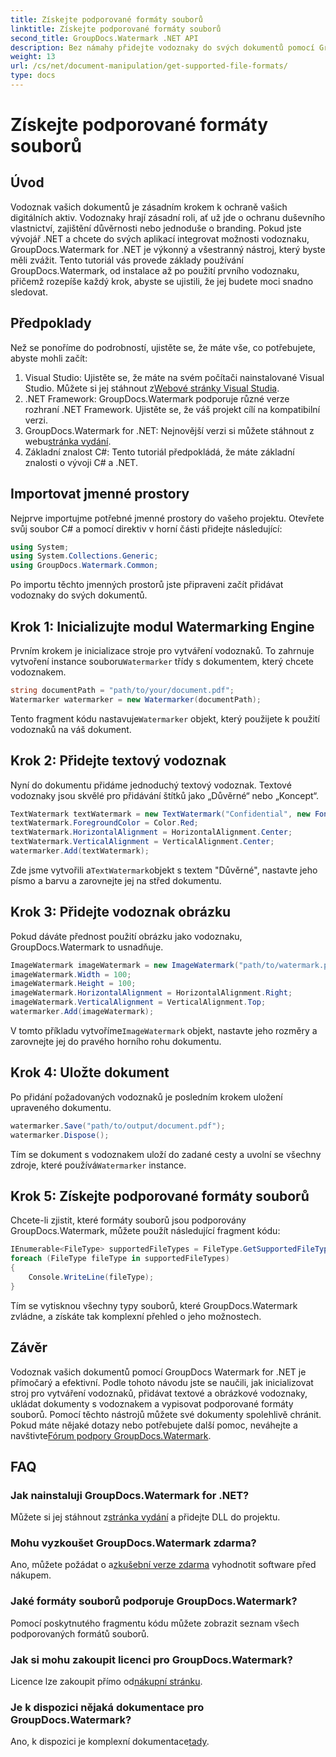 ```yaml
---
title: Získejte podporované formáty souborů
linktitle: Získejte podporované formáty souborů
second_title: GroupDocs.Watermark .NET API
description: Bez námahy přidejte vodoznaky do svých dokumentů pomocí GroupDocs.Watermark pro .NET. Postupujte podle našeho komplexního průvodce krok za krokem k ochraně svých digitálních aktiv.
weight: 13
url: /cs/net/document-manipulation/get-supported-file-formats/
type: docs
---
```

# Získejte podporované formáty souborů

## Úvod
Vodoznak vašich dokumentů je zásadním krokem k ochraně vašich digitálních aktiv. Vodoznaky hrají zásadní roli, ať už jde o ochranu duševního vlastnictví, zajištění důvěrnosti nebo jednoduše o branding. Pokud jste vývojář .NET a chcete do svých aplikací integrovat možnosti vodoznaku, GroupDocs.Watermark for .NET je výkonný a všestranný nástroj, který byste měli zvážit. Tento tutoriál vás provede základy používání GroupDocs.Watermark, od instalace až po použití prvního vodoznaku, přičemž rozepíše každý krok, abyste se ujistili, že jej budete moci snadno sledovat.
## Předpoklady
Než se ponoříme do podrobností, ujistěte se, že máte vše, co potřebujete, abyste mohli začít:
1.  Visual Studio: Ujistěte se, že máte na svém počítači nainstalované Visual Studio. Můžete si jej stáhnout z[Webové stránky Visual Studia](https://visualstudio.microsoft.com/).
2. .NET Framework: GroupDocs.Watermark podporuje různé verze rozhraní .NET Framework. Ujistěte se, že váš projekt cílí na kompatibilní verzi.
3. GroupDocs.Watermark for .NET: Nejnovější verzi si můžete stáhnout z webu[stránka vydání](https://releases.groupdocs.com/Watermark/net/).
4. Základní znalost C#: Tento tutoriál předpokládá, že máte základní znalosti o vývoji C# a .NET.
## Importovat jmenné prostory
Nejprve importujme potřebné jmenné prostory do vašeho projektu. Otevřete svůj soubor C# a pomocí direktiv v horní části přidejte následující:
```csharp
using System;
using System.Collections.Generic;
using GroupDocs.Watermark.Common;
```
Po importu těchto jmenných prostorů jste připraveni začít přidávat vodoznaky do svých dokumentů.

## Krok 1: Inicializujte modul Watermarking Engine
 Prvním krokem je inicializace stroje pro vytváření vodoznaků. To zahrnuje vytvoření instance souboru`Watermarker` třídy s dokumentem, který chcete vodoznakem.
```csharp
string documentPath = "path/to/your/document.pdf";
Watermarker watermarker = new Watermarker(documentPath);
```
 Tento fragment kódu nastavuje`Watermarker` objekt, který použijete k použití vodoznaků na váš dokument.
## Krok 2: Přidejte textový vodoznak
Nyní do dokumentu přidáme jednoduchý textový vodoznak. Textové vodoznaky jsou skvělé pro přidávání štítků jako „Důvěrné“ nebo „Koncept“.
```csharp
TextWatermark textWatermark = new TextWatermark("Confidential", new Font("Arial", 36));
textWatermark.ForegroundColor = Color.Red;
textWatermark.HorizontalAlignment = HorizontalAlignment.Center;
textWatermark.VerticalAlignment = VerticalAlignment.Center;
watermarker.Add(textWatermark);
```
 Zde jsme vytvořili a`TextWatermark`objekt s textem "Důvěrné", nastavte jeho písmo a barvu a zarovnejte jej na střed dokumentu.
## Krok 3: Přidejte vodoznak obrázku
Pokud dáváte přednost použití obrázku jako vodoznaku, GroupDocs.Watermark to usnadňuje.
```csharp
ImageWatermark imageWatermark = new ImageWatermark("path/to/watermark.png");
imageWatermark.Width = 100;
imageWatermark.Height = 100;
imageWatermark.HorizontalAlignment = HorizontalAlignment.Right;
imageWatermark.VerticalAlignment = VerticalAlignment.Top;
watermarker.Add(imageWatermark);
```
 V tomto příkladu vytvoříme`ImageWatermark` objekt, nastavte jeho rozměry a zarovnejte jej do pravého horního rohu dokumentu.
## Krok 4: Uložte dokument
Po přidání požadovaných vodoznaků je posledním krokem uložení upraveného dokumentu.
```csharp
watermarker.Save("path/to/output/document.pdf");
watermarker.Dispose();
```
 Tím se dokument s vodoznakem uloží do zadané cesty a uvolní se všechny zdroje, které používá`Watermarker` instance.
## Krok 5: Získejte podporované formáty souborů
Chcete-li zjistit, které formáty souborů jsou podporovány GroupDocs.Watermark, můžete použít následující fragment kódu:
```csharp
IEnumerable<FileType> supportedFileTypes = FileType.GetSupportedFileTypes();
foreach (FileType fileType in supportedFileTypes)
{
    Console.WriteLine(fileType);
}
```
Tím se vytisknou všechny typy souborů, které GroupDocs.Watermark zvládne, a získáte tak komplexní přehled o jeho možnostech.
## Závěr
Vodoznak vašich dokumentů pomocí GroupDocs Watermark for .NET je přímočarý a efektivní. Podle tohoto návodu jste se naučili, jak inicializovat stroj pro vytváření vodoznaků, přidávat textové a obrázkové vodoznaky, ukládat dokumenty s vodoznakem a vypisovat podporované formáty souborů. Pomocí těchto nástrojů můžete své dokumenty spolehlivě chránit.
 Pokud máte nějaké dotazy nebo potřebujete další pomoc, neváhejte a navštivte[Fórum podpory GroupDocs.Watermark](https://forum.groupdocs.com/c/watermark/19).
## FAQ
### Jak nainstaluji GroupDocs.Watermark for .NET?
 Můžete si jej stáhnout z[stránka vydání](https://releases.groupdocs.com/Watermark/net/) a přidejte DLL do projektu.
### Mohu vyzkoušet GroupDocs.Watermark zdarma?
 Ano, můžete požádat o a[zkušební verze zdarma](https://releases.groupdocs.com/) vyhodnotit software před nákupem.
### Jaké formáty souborů podporuje GroupDocs.Watermark?
Pomocí poskytnutého fragmentu kódu můžete zobrazit seznam všech podporovaných formátů souborů.
### Jak si mohu zakoupit licenci pro GroupDocs.Watermark?
 Licence lze zakoupit přímo od[nákupní stránku](https://purchase.groupdocs.com/buy).
### Je k dispozici nějaká dokumentace pro GroupDocs.Watermark?
 Ano, k dispozici je komplexní dokumentace[tady](https://tutorials.groupdocs.com/Watermark/net/).